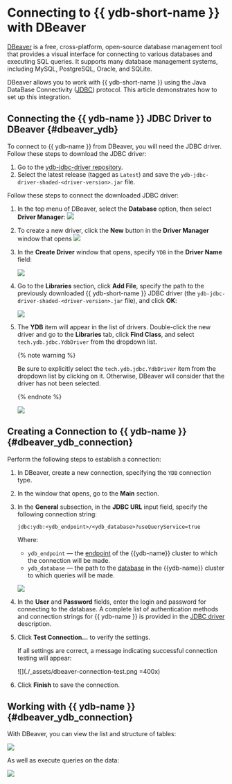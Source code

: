 # Connecting to {{ ydb-short-name }} with DBeaver

[DBeaver](https://dbeaver.com) is a free, cross-platform, open-source database management tool that provides a visual interface for connecting to various databases and executing SQL queries. It supports many database management systems, including MySQL, PostgreSQL, Oracle, and SQLite.

DBeaver allows you to work with {{ ydb-short-name }} using the Java DataBase Connectivity ([JDBC](https://en.wikipedia.org/wiki/Java_Database_Connectivity)) protocol. This article demonstrates how to set up this integration.


## Connecting the {{ ydb-name }} JDBC Driver to DBeaver {#dbeaver_ydb}


To connect to {{ ydb-name }} from DBeaver, you will need the JDBC driver. Follow these steps to download the JDBC driver:
1. Go to the [ydb-jdbc-driver repository](https://github.com/ydb-platform/ydb-jdbc-driver/releases).
1. Select the latest release (tagged as `Latest`) and save the `ydb-jdbc-driver-shaded-<driver-version>.jar` file.

Follow these steps to connect the downloaded JDBC driver:
1. In the top menu of DBeaver, select the **Database** option, then select **Driver Manager**:
    ![](./_assets/dbeaver-driver-management.png)

1. To create a new driver, click the **New** button in the **Driver Manager** window that opens
    ![](./_assets/dbeaver-driver-create-new-driver.png)

1. In the **Create Driver** window that opens, specify `YDB` in the **Driver Name** field:

    ![](./_assets/dbeaver-driver-create-new-driver-set-name.png)

1.  Go to the **Libraries** section, click **Add File**, specify the path to the previously downloaded {{ ydb-short-name }} JDBC driver (the `ydb-jdbc-driver-shaded-<driver-version>.jar` file), and click **OK**:

    ![](./_assets/dbeaver-driver-management-driver.png)

1. The **YDB** item will appear in the list of drivers. Double-click the new driver and go to the **Libraries** tab, click **Find Class**, and select `tech.ydb.jdbc.YdbDriver` from the dropdown list.

    {% note warning %}

    Be sure to explicitly select the `tech.ydb.jdbc.YdbDriver` item from the dropdown list by clicking on it. Otherwise, DBeaver will consider that the driver has not been selected.

    {% endnote %}

    ![](./_assets/dbeaver-driver-management-driver_set.png)

## Creating a Connection to {{ ydb-name }} {#dbeaver_ydb_connection}

Perform the following steps to establish a connection:

1. In DBeaver, create a new connection, specifying the `YDB` connection type.
1. In the window that opens, go to the **Main** section.
1. In the **General** subsection, in the **JDBC URL** input field, specify the following connection string:

    ```
    jdbc:ydb:<ydb_endpoint>/<ydb_database>?useQueryService=true
    ```

    Where:
    - `ydb_endpoint` — the [endpoint](../../concepts/connect.md#endpoint) of the {{ydb-name}} cluster to which the connection will be made.
    - `ydb_database` — the path to the [database](../../concepts/glossary.md#database) in the {{ydb-name}} cluster to which queries will be made.

    ![](./_assets/dbeaver-ydb-connection.png)

1. In the **User** and **Password** fields, enter the login and password for connecting to the database. A complete list of authentication methods and connection strings for {{ ydb-name }} is provided in the [JDBC driver](https://github.com/ydb-platform/ydb-jdbc-driver) description.

1. Click **Test Connection...** to verify the settings.

    If all settings are correct, a message indicating successful connection testing will appear:

    ![](./_assets/dbeaver-connection-test.png =400x)

1. Click **Finish** to save the connection.


## Working with {{ ydb-name }} {#dbeaver_ydb_connection}

With DBeaver, you can view the list and structure of tables:

![](./_assets/dbeaver-table-structure.png)

As well as execute queries on the data:

![](./_assets/dbeaver-query.png)
